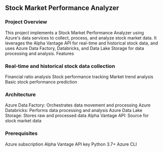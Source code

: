 ## Stock Market Performance Analyzer

### Project Overview

This project implements a Stock Market Performance Analyzer using Azure's data services to collect, process, and analyze stock market data. It leverages the Alpha Vantage API for real-time and historical stock data, and uses Azure Data Factory, Databricks, and Data Lake Storage for data processing and analysis.
Features

### Real-time and historical stock data collection

Financial ratio analysis
Stock performance tracking
Market trend analysis
Basic stock performance prediction

### Architecture

Azure Data Factory: Orchestrates data movement and processing
Azure Databricks: Performs data processing and analysis
Azure Data Lake Storage: Stores raw and processed data
Alpha Vantage API: Source for stock market data

### Prerequisites

Azure subscription
Alpha Vantage API key
Python 3.7+
Azure CLI

